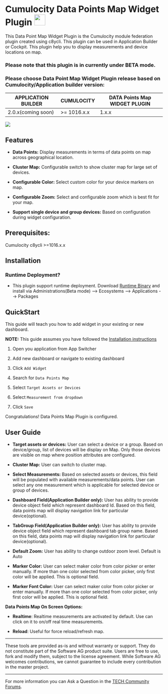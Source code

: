 # Cumulocity Data Points Map Widget Plugin [<img width="35" src="https://user-images.githubusercontent.com/32765455/211497905-561e9197-18b9-43d5-a023-071d3635f4eb.png"/>](https://github.com/SoftwareAG/cumulocity-data-points-map-widget-plugin/releases/download/1.0.1-beta/cumulocity-data-points-map-widget-plugin-1.0.1-beta.zip)

This Data Point Map Widget Plugin is the Cumulocity module federation plugin created using c8ycli. This plugin can be used in Application Builder or Cockpit. This plugin help you to display measurements and device locations on map.

### Please note that this plugin is in currently under BETA mode.

### Please choose Data Point Map Widget Plugin release based on Cumulocity/Application builder version:

|APPLICATION BUILDER | CUMULOCITY | DATA Points Map WIDGET PLUGIN  |
|--------------------|------------|--------------------------------|
| 2.0.x(coming soon) | >= 1016.x.x| 1.x.x                          |

![](https://user-images.githubusercontent.com/32765455/102481039-2cb8c000-4087-11eb-8000-8fb956bd9294.jpg)

## Features

  
*  **Data Points:** Display measurements in terms of data points on map across geographical location.

*  **Cluster Map:** Configurable switch to show cluster map for large set of devices.

*  **Configurable Color:** Select custom color for your device markers on map.

*  **Configurable Zoom:**  Select and configurable zoom which is best fit for your map.  

*  **Support single device and group devices:** Based on configuration during widget configuration. 


## Prerequisites:
   Cumulocity c8ycli >=1016.x.x
   
## Installation

  
### Runtime Deployment?

* This plugin support runtime deployment. Download [Runtime Binary](https://github.com/SoftwareAG/cumulocity-data-points-map-widget-plugin/releases/download/1.0.1-beta/cumulocity-data-points-map-widget-plugin-1.0.1-beta.zip) and install via Administrations(Beta mode) --> Ecosystems --> Applications --> Packages 


## QuickStart
  

This guide will teach you how to add widget in your existing or new dashboard.

  

**NOTE:** This guide assumes you have followed the [Installation instructions](#Installation)

  

1. Open you application from App Switcher
  

2. Add new dashboard or navigate to existing dashboard
  

3. Click `Add Widget`
  

4. Search for `Data Points Map`


5. Select `Target Assets or Devices`


6. Select `Measurement from dropdown`

7. Click `Save`


Congratulations! Data Points Map Plugin is configured.

  

## User Guide

 

*  **Target assets or devices:** User can select a device or a group. Based on device/group, list of devices will be display on Map. Only those devices are visible on map where position attributes are configured. 

  

*  **Cluster Map:** User can switch to cluster map.


*  **Select Measurements:**  Based on selected assets or devices, this field will be populated with available measurements/data points. User can select any one measurement which is applicable for selected device or group of devices.

  

*  **Dashboard Field(Application Builder only):** User has ability to provide device object field which represent dashboard Id. Based on this field, data points map will display navigation link for particular device(optional).

  

*  **TabGroup Field(Application Builder only):** User has ability to provide device object field which represent dashboard tab group name. Based on this field, data points map will display navigation link for particular device(optional).


*  **Default Zoom:** User has ability to change outdoor zoom level. Default is Auto


*  **Marker Color:** User can select maker color from color picker or enter manually. If more than one color selected from color picker, only first color will be applied. This is optional field.
  

*  **Marker Font Color:** User can select maker color from color picker or enter manually. If more than one color selected from color picker, only first color will be applied. This is optional field.



**Data Points Map On Screen Options:**

 

*  **Realtime**: Realtime measurements are activated by default. Use can click on it to on/off real time measurements.

   

*  **Reload**: Useful for force reload/refresh map.



------------------------------

These tools are provided as-is and without warranty or support. They do not constitute part of the Software AG product suite. Users are free to use, fork and modify them, subject to the license agreement. While Software AG welcomes contributions, we cannot guarantee to include every contribution in the master project.
_____________________
For more information you can Ask a Question in the [TECH Community Forums](https://tech.forums.softwareag.com/tag/Cumulocity-IoT).

